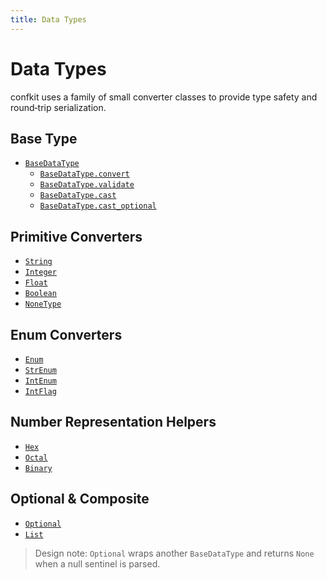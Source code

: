 ```yaml
---
title: Data Types
---
```


# Data Types

confkit uses a family of small converter classes to provide type safety and round‑trip serialization.

## Base Type

- [`BaseDataType`](pdoc:confkit.BaseDataType)
	- [`BaseDataType.convert`](pdoc:confkit.BaseDataType.convert)
	- [`BaseDataType.validate`](pdoc:confkit.BaseDataType.validate)
	- [`BaseDataType.cast`](pdoc:confkit.BaseDataType.cast)
	- [`BaseDataType.cast_optional`](pdoc:confkit.BaseDataType.cast_optional)

## Primitive Converters

- [`String`](pdoc:confkit.String)
- [`Integer`](pdoc:confkit.Integer)
- [`Float`](pdoc:confkit.Float)
- [`Boolean`](pdoc:confkit.Boolean)
- [`NoneType`](pdoc:confkit.NoneType)

## Enum Converters

- [`Enum`](pdoc:confkit.Enum)
- [`StrEnum`](pdoc:confkit.StrEnum)
- [`IntEnum`](pdoc:confkit.IntEnum)
- [`IntFlag`](pdoc:confkit.IntFlag)

## Number Representation Helpers

- [`Hex`](pdoc:confkit.Hex)
- [`Octal`](pdoc:confkit.Octal)
- [`Binary`](pdoc:confkit.Binary)

## Optional & Composite

- [`Optional`](pdoc:confkit.Optional)
- [`List`](pdoc:confkit.List)

> Design note: `Optional` wraps another `BaseDataType` and returns `None` when a null sentinel is parsed.

